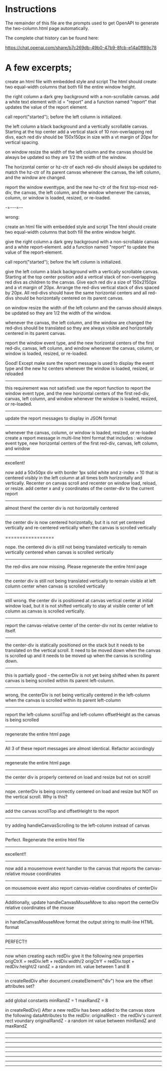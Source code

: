 # Instructions

The remainder of this file are the prompts used to get OpenAPI to generate the two-column.html page automatically.


The complete chat history can be found here:

https://chat.openai.com/share/b7c269db-49b0-47b9-8fcb-e14a0ff89c78

# A few excerpts;


 create an html file with embedded style and script 
The html should create two equal-width columns that both fill the entire window height.

the right column a dark grey background with a non-scrollable canvas. add a white text element with id = "report" and a function named "report" that updates the value of the report element.

call report("started"); before the left column is initialized. 

the left column a black background and a vertically scrollable canvas. 
Starting at the top center add a vertical stack of 10 non-overlapping red divs, 
each red div should be 150x150px in size with a vt margin of 20px for vertical spacing.

on window resize the width of the left column and the canvas should be always be
updated so they are 1/2 the width of the window.

The horizontal center or hz-ctr of each red-div should always be updated to match the 
hz-ctr of its parent canvas whenever the canvas, the left column, and the window are changed.

report the window eventtype, and the new hz-ctr of
the first top-most red-div, the canvas, the left column,
and the window whenever the canvas, column, or window is loaded, resized, or re-loaded.

-=---=--

wrong:

create an html file with embedded style and script 
The html should create two equal-width columns that both fill the entire window height.

give the right column a dark grey background with a non-scrollable canvas and a white 
report-element. add a function named "report" to update the value of the report-element.

call report("started"); before the left column is initialized. 

give the left column a black background with a vertically scrollable canvas. 
Starting at the top center position add a vertical stack of non-overlapping red divs
as children to the canvas. Give each red div a size of 150x2150px and a vt 
margin of 20px. Arrange the red-divs vertical stack of divs spaced by 20px.
All red-divs should have the same horizontal centers and all red-divs should
be horizontally centered on its parent canvas.

on window resize the width of the left column and the canvas should always be
updated so they are 1/2 the width of the window.

whenever the canvas, the left column, and the window are changed the red-divs
should be translated so they are always visible and horizontally centered
in its parent canvas.

report the window event type, and the new horizontal centers of
the first red-div, canvas, left column, and window 
whenever the canvas, column, or window is loaded, resized, or re-loaded.


Good! Except make sure the report message is used to display the event type and the new hz centers whenever the window is loaded, resized, or reloaded

-------------

this requirement was not satisfied:
use the report function to report the window event type, and the new horizontal centers of
the first red-div, canvas, left column, and window 
whenever the window is loaded, resized, or re-loaded.


---------------

update the report messages to display in JSON format

----------------

whenever the canvas, column, or window is loaded, resized, or re-loaded 
create a report message in multi-line html format that includes :
window event type,
new horizontal centers of
the first red-div, canvas, left column, and window 

----------------

excellent!

now add a  50x50px div with border 1px solid white and z-index = 10 that is centered visibly in the left column at all times both horizontally and vertically. 
Recenter on canvas scroll and recenter on  window load, reload, or resize.
add center x and y coordinates of the center-div to the current report

----------------

almost there! the center div is not horizontally centered 

-----------------

the center div is now centered horizontally, but it is not yet centered vertically and re-centered vertically when the canvas is scrolled vertically

=================

nope. the centered div is still not being translated vertically to remain vertically centered when canvas is scrolled vertically

----------------
the red-divs are now missing.
Please regenerate the entire html page

----------------

the center div is still not being translated vertically to remain visible at left column center when canvas is scrolled vertically

----------------

still wrong. the center div is positioned at canvas vertical center at initial window load, but it is not shifted vertically to stay at visible center of left column as canvas is scrolled vertically.

----------------

report the canvas-relative center of the center-div not its center relative to itself.

 ----------------

the center-div is statically positioned on the stack but it needs to be translated on the vertical scroll.
It need to be moved down when the canvas is scrolled up
and it needs to be moved up when the canvas is scrolling down.

----------------

this is partially good - the centerDiv is not yet being shifted when its parent canvas
is being scrolled within its parent left-column.

----------------

wrong, the centerDiv is not being vertically centered in the left-column when the canvas is scrolled within its parent left-column

----------------

report the left-column scrollTop and left-column offsetHeight  as the canvas is being scrolled

----------------

regenerate the entire html page

----------------

All 3 of these report messages are almost identical. Refactor accordingly

----------------

regenerate the entire html page

----------------

the center div is properly centered on load and resize but not on scroll!

----------------

nope. centerDiv is being correctly centered on load and resize but NOT on the vertical scroll. Why is this?

----------------

add the canvas scrollTop and offsetHeight to the report

----------------

try adding handleCanvasScrolling to the left-column instead of canvas

----------------

Perfect. Regenerate the entire html file

----------------

excellent!!

----------------

now add a mousemove event handler to the canvas
 that reports the canvas-relative mouse coordinates 

----------------

on mousemove event also report canvas-relative coordinates of centerDiv

----------------

Additionally, update handleCanvasMouseMove to also report the 
centerDiv relative coordinates of the mouse

----------------

in handleCanvasMouseMove format the output string to mulit-line HTML format

----------------

PERFECT!!

----------------

now when creating each redDiv give it the following new properties
origCtrX = redDiv.left +  redDiv.width/2
origCtrY = redDiv.topt +  redDiv.height/2
randZ = a random int. value between 1 and 8

----------------

in createRedDiv after  document.createElement("div") how are the  offset attributes set?

----------------

add global constants 
minRandZ = 1 
maxRandZ = 8

in createRedDiv()
After a new redDiv has been added to the canvas
store the following dataAttributes to the redDiv:
originalRect - the redDiv's current rect voundary
originalRandZ - a random int value between minRandZ and maxRandZ

----------------


----------------


----------------


----------------


----------------


----------------


----------------


----------------


